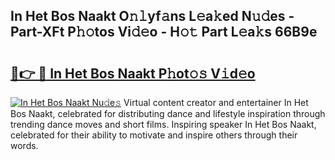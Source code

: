 ## In Het Bos Naakt O𝚗𝚕yf𝚊ns L𝚎a𝚔ed N𝚞𝚍es - Part-XFt P𝚑𝚘tos Vi𝚍𝚎o - H𝚘𝚝 Part L𝚎a𝚔s 66B9e

# <h2><a href="http://kfa81c.oniu.top/?m=In+Het+Bos+Naakt">🔗👉 🔴 In Het Bos Naakt P𝚑ot𝚘𝚜 V𝚒d𝚎o</a></h2>

[![In Het Bos Naakt Nu𝚍e𝚜](https://i.imgur.com/0qMVB7G.gif)](http://kfa81c.oniu.top/?m=In+Het+Bos+Naakt)
Virtual content creator and entertainer In Het Bos Naakt, celebrated for distributing dance and lifestyle inspiration through trending dance moves and short films. Inspiring speaker In Het Bos Naakt, celebrated for their ability to motivate and inspire others through their words.  
